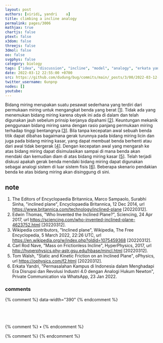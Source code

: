 ```yaml
---
layout: post
authors: [viridi, yandri	a]
title: climbing a incline analogy
permalink: pages/3006
mathjax: true
chartjs: false
ptext: false
x3dom: false
threejs: false
3dmol: false
oo: false
svgphys: false
category: biology
tags: ["idea", "discussion", "incline", "model", "analogy", "erkata yandri"]
date: 2022-03-12 22:55:00 +0700
src: https://github.com/dudung/bug/commits/main/_posts/3/00/2022-03-12-climbing-an-incline-analogy.md
twitter_username: 6unpnp
nodes: []
youtube:
---
```

Bidang miring merupakan suatu pesawat sederhana yang terdiri dari permukaan miring untuk mengangkat benda yang berat [[1](#r01)]. Tidak ada yang menemukan bidang miring karena obyek ini ada di dalam dan telah digunakan jauh sebelum prinsip kerjanya dipahami [[2](#r02)]. Keuntungan mekanik penggunaan bidang miring sama dengan rasio panjang permukaan miring terhadap tinggi bentangnya [[3](#r03)]. Bila tanpa kecepatan awal sebuah benda titik dapat dibahas bagaimana gerak turunnya pada bidang miring licin dan juga pada bidang miring kasar, yang dapat membuat benda berhenti atau dari awal tidak bergerak [[4](#r04)]. Dengan kecepatan awal yang mengarah ke atas bidang miring dapat disimulasikan sampai di mana benda akan mendaki dan kemudian diam di atas bidang miring kasar [[5](#r05)]. Telah terjadi diskusi apakah gerak benda mendaki bidang miring dapat digunakan sebagai analogi sistem di luar sistem fisis [[6](#r06)]. Beberapa skenario pendakian benda ke atas bidang miring akan disinggung di sini. 


## note
1. <a name='r01'></a>The Editors of Encyclopaedia Britannica, Marco Sampaolo, Surabhi Sinha, "inclined plane", Encyclopaedia Britannica, 12 Dec 2014, url <https://www.britannica.com/technology/inclined-plane> [20220312].
2. <a name='r02'></a>Edwin Thomas, "Who Invented the Inclined Plane?", Sciencing, 24 Apr 2017, url <https://sciencing.com/who-invented-inclined-plane-4623752.html> [20220312].
3. <a name='r03'></a>Wikipedia contributors, "Inclined plane", Wikipedia, The Free Encyclopedia, 5 March 2022, 22:26 UTC, url <https://en.wikipedia.org/w/index.php?oldid=1075459368> [20220312].
4. <a name='r04'></a>Carl Rod Nave, "Mass on Frictionless Incline", HyperPhysics, 2017, url <http://hyperphysics.phy-astr.gsu.edu/hbase/mincl.html> [20220312].
5. <a name='r05'></a>Tom Walsh, "Static and Kinetic Friction on an Inclined Plane", oPhysics, url <https://ophysics.com/f2.html> [20220312].
6. <a name='r06'></a>Erkata Yandri, "Permasalahan Kampus di Indonesia dalam Menghadapi Era Disrupsi dan Revolusi Industri 4.0 dengan Analogi Hukum Newton", Private Communication via WhatsApp, 23 Jan 2022.

### comments
{% comment %} data-width="390" {% endcomment %}


## &nbsp;
{% comment %} []() &bull; []() {% endcomment %}


<ans>
</ans>


{% comment %}
{% endcomment %}
